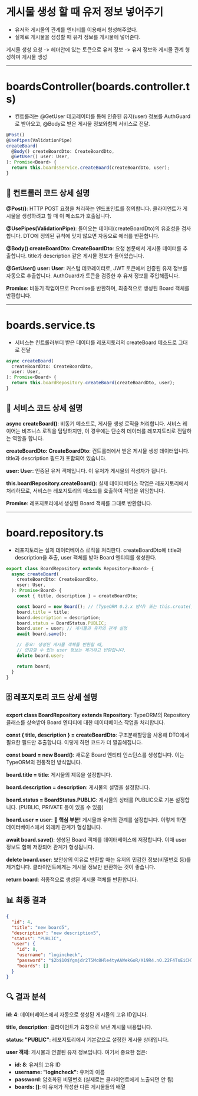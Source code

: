 # 게시물 생성 할 때 유저 정보 넣어주기

- 유저와 게시물의 관계를 엔티티를 이용해서 형성해주었다.
- 실제로 게시물을 생성할 때 유저 정보를 게시물에 넣어준다.

게시물 생성 요청 -> 헤더안에 있는 토큰으로 유저 정보 -> 유저 정보와 게시물 관계 형성하며 게시물 생성

---

# boardsController(boards.controller.ts)

- 컨트롤러는 @GetUser 데코레이터를 통해 인증된 유저(user) 정보를 AuthGuard로 받아오고, @Body로 받은 게시물 정보와함께 서비스로 전달.

```ts
@Post()
@UsePipes(ValidationPipe)
createBoard(
  @Body() createBoardDto: CreateBoardDto,
  @GetUser() user: User,
): Promise<Board> {
  return this.boardsService.createBoard(createBoardDto, user);
}
```

## 📝 컨트롤러 코드 상세 설명

**@Post()**: HTTP POST 요청을 처리하는 엔드포인트를 정의합니다. 클라이언트가 게시물을 생성하려고 할 때 이 메소드가 호출됩니다.

**@UsePipes(ValidationPipe)**: 들어오는 데이터(createBoardDto)의 유효성을 검사합니다. DTO에 정의된 규칙에 맞지 않으면 자동으로 에러를 반환합니다.

**@Body() createBoardDto: CreateBoardDto**: 요청 본문에서 게시물 데이터를 추출합니다. title과 description 같은 게시물 정보가 들어있습니다.

**@GetUser() user: User**: 커스텀 데코레이터로, JWT 토큰에서 인증된 유저 정보를 자동으로 추출합니다. AuthGuard가 토큰을 검증한 후 유저 정보를 주입해줍니다.

**Promise<Board>**: 비동기 작업이므로 Promise를 반환하며, 최종적으로 생성된 Board 객체를 반환합니다.

---

# boards.service.ts

- 서비스는 컨트롤러부터 받은 데이터를 레포지토리의 createBoard 메소드로 그대로 전달

```ts
async createBoard(
  createBoardDto: CreateBoardDto,
  user: User,
): Promise<Board> {
  return this.boardRepository.createBoard(createBoardDto, user);
}
```

## 🔧 서비스 코드 상세 설명

**async createBoard()**: 비동기 메소드로, 게시물 생성 로직을 처리합니다. 서비스 레이어는 비즈니스 로직을 담당하지만, 이 경우에는 단순히 데이터를 레포지토리로 전달하는 역할을 합니다.

**createBoardDto: CreateBoardDto**: 컨트롤러에서 받은 게시물 생성 데이터입니다. title과 description 필드가 포함되어 있습니다.

**user: User**: 인증된 유저 객체입니다. 이 유저가 게시물의 작성자가 됩니다.

**this.boardRepository.createBoard()**: 실제 데이터베이스 작업은 레포지토리에서 처리하므로, 서비스는 레포지토리의 메소드를 호출하여 작업을 위임합니다.

**Promise<Board>**: 레포지토리에서 생성된 Board 객체를 그대로 반환합니다.

---

# board.repository.ts

- 레포지토리는 실제 데이터베이스 로직을 처리한다. createBoardDto에 title과 description을 추출, user 객체를 받아 Board 엔티티를 생성한다.

```ts
export class BoardRepository extends Repository<Board> {
  async createBoard(
    createBoardDto: CreateBoardDto,
    user: User,
  ): Promise<Board> {
    const { title, description } = createBoardDto;

    const board = new Board(); // (TypeORM 0.2.x 방식) 또는 this.create() (0.3.x+ 방식)
    board.title = title;
    board.description = description;
    board.status = BoardStatus.PUBLIC;
    board.user = user; // 게시물과 유저의 관계 설정
    await board.save();

    // 중요: 생성된 게시물 객체를 반환할 때,
    // 민감할 수 있는 user 정보는 제거하고 반환합니다.
    delete board.user;

    return board;
  }
}
```

## 🗄️ 레포지토리 코드 상세 설명

**export class BoardRepository extends Repository<Board>**: TypeORM의 Repository 클래스를 상속받아 Board 엔티티에 대한 데이터베이스 작업을 처리합니다.

**const { title, description } = createBoardDto**: 구조분해할당을 사용해 DTO에서 필요한 필드만 추출합니다. 이렇게 하면 코드가 더 깔끔해집니다.

**const board = new Board()**: 새로운 Board 엔티티 인스턴스를 생성합니다. 이는 TypeORM의 전통적인 방식입니다.

**board.title = title**: 게시물의 제목을 설정합니다.

**board.description = description**: 게시물의 설명을 설정합니다.

**board.status = BoardStatus.PUBLIC**: 게시물의 상태를 PUBLIC으로 기본 설정합니다. (PUBLIC, PRIVATE 등이 있을 수 있음)

**board.user = user**: 🔗 **핵심 부분!** 게시물과 유저의 관계를 설정합니다. 이렇게 하면 데이터베이스에서 외래키 관계가 형성됩니다.

**await board.save()**: 생성된 Board 객체를 데이터베이스에 저장합니다. 이때 user 정보도 함께 저장되어 관계가 형성됩니다.

**delete board.user**: 보안상의 이유로 반환할 때는 유저의 민감한 정보(비밀번호 등)를 제거합니다. 클라이언트에게는 게시물 정보만 반환하는 것이 좋습니다.

**return board**: 최종적으로 생성된 게시물 객체를 반환합니다.

## 📊 최종 결과

```json
{
  "id": 4,
  "title": "new board5",
  "description": "new description5",
  "status": "PUBLIC",
  "user": {
    "id": 8,
    "username": "logincheck",
    "password": "$2b$10$Ygmjdr2T5Mc8Hle4tyAAWekGoR/X19R4.nO.22F4TsEiCH7ZZ9Q4O",
    "boards": []
  }
}
```

## 🔍 결과 분석

**id: 4**: 데이터베이스에서 자동으로 생성된 게시물의 고유 ID입니다.

**title, description**: 클라이언트가 요청으로 보낸 게시물 내용입니다.

**status: "PUBLIC"**: 레포지토리에서 기본값으로 설정한 게시물 상태입니다.

**user 객체**: 게시물과 연결된 유저 정보입니다. 여기서 중요한 점은:

- **id: 8**: 유저의 고유 ID
- **username: "logincheck"**: 유저의 이름
- **password**: 암호화된 비밀번호 (실제로는 클라이언트에게 노출되면 안 됨)
- **boards: []**: 이 유저가 작성한 다른 게시물들의 배열
